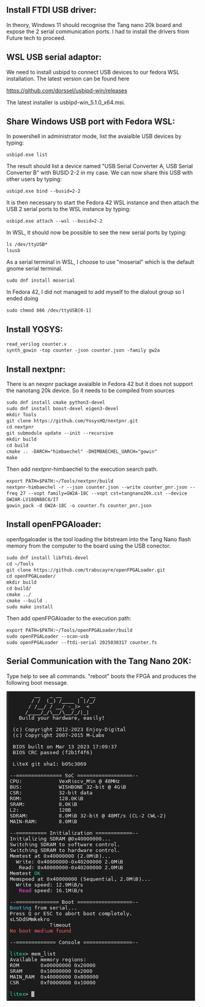 Install FTDI USB driver:
------------------------
In theory, Windows 11 should recognise the Tang nano 20k board and expose the 2 serial communication ports. I had to install the drivers from Future tech to proceed.

WSL USB serial adaptor:
-----------------------

We need to install usbipd to connect USB devices to our fedora WSL installation. The latest version can be found here

https://github.com/dorssel/usbipd-win/releases

The latest installer is usbipd-win_5.1.0_x64.msi.

Share Windows USB port with Fedora WSL:
---------------------------------------

In powershell in administrator mode, list the avaialble USB devices by typing:

    usbipd.exe list

The result should list a device named "USB Serial Converter A, USB Serial Converter B" with BUSID 2-2 in my case. We can now share this USB with other users by typing:

    usbipd.exe bind --busid=2-2

It is then necessary to start the Fedora 42 WSL instance and then attach the USB 2 serial ports to the WSL instance by typing:

    usbipd.exe attach --wsl --busid=2-2

In WSL, it should now be possible to see the new serial ports by typing:

    ls /dev/ttyUSB*
    lsusb

As a serial terminal in WSL, I choose to use "moserial" which is the default gnome serial terminal.

    sudo dnf install moserial


In Fedora 42, I did not managed to add myself to the dialout group so I ended doing

    sudo chmod 666 /dev/ttyUSB[0-1]

Install YOSYS:
--------------

    read_verilog counter.v
    synth_gowin -top counter -json counter.json -family gw2a

Install nextpnr:
----------------

There is an nexpnr package avaialble in Fedora 42 but it does not support the nanotang 20k device. So it needs to be compiled from sources

    sudo dnf install cmake python3-devel
    sudo dnf install boost-devel eigen3-devel
    mkdir Tools
    git clone https://github.com/YosysHQ/nextpnr.git
    cd nextpnr
    git submodule update --init --recursive
    mkdir build
    cd build
    cmake .. -DARCH="himbaechel" -DHIMBAECHEL_UARCH="gowin"
    make

Then add nextpnr-himbaechel to the execution search path.

    export PATH=$PATH:~/Tools/nextpnr/build
    nextpnr-himbaechel -r --json counter.json --write counter_pnr.json --freq 27 --vopt family=GW2A-18C --vopt cst=tangnano20k.cst --device GW2AR-LV18QN88C8/I7
    gowin_pack -d GW2A-18C -o counter.fs counter_pnr.json

Install openFPGAloader:
-----------------------

openfpgaloader is the tool loading the bitstream into the Tang Nano flash memory from the computer to the board using the USB conector.

    sudo dnf install libftdi-devel
    cd ~/Tools
    git clone https://github.com/trabucayre/openFPGALoader.git
    cd openFPGALoader/
    mkdir build
    cd build/
    cmake ../
    cmake --build .
    sudo make install

Then add openFPGAloader to the execution path:

    export PATH=$PATH:~/Tools/openFPGALoader/build
    sudo openFPGALoader --scan-usb
    sudo openFPGALoader --ftdi-serial 2025030317 counter.fs

Serial Communication with the Tang Nano 20K:
--------------------------------------------

Type help to see all commands. "reboot" boots the FPGA and produces the following boot message.

![Litex_Boot_Report on Tang nano 20k](./images/litex_boot.png)



